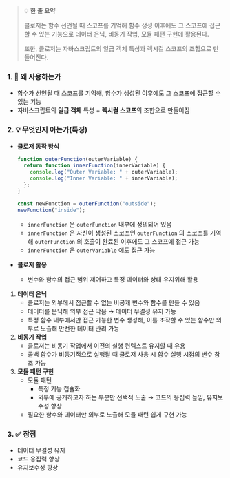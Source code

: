 > 💡 **한 줄 요약**
>
> 클로저는 함수 선언될 때 스코프를 기억해 함수 생성 이후에도 그 스코프에 접근할 수 있는 기능으로 데이터 은닉, 비동기 작업, 모듈 패턴 구현에 활용된다.
>
> 또한, 클로저는 자바스크립트의 일급 객체 특성과 렉시컬 스코프의 조합으로 만들어진다.

### 1. 🤔 왜 사용하는가

- 함수가 선언될 때 스코프를 기억해, 함수가 생성된 이후에도 그 스코프에 접근할 수 있는 기능
- 자바스크립트의 **일급 객체** 특성 + **렉시컬 스코프**의 조합으로 만들어짐

### 2. 💡 무엇인지 아는가(특징)

- **클로저 동작 방식**

  ```jsx
  function outerFunction(outerVariable) {
    return function innerFunction(innerVariable) {
      console.log("Outer Variable: " + outerVariable);
      console.log("Inner Variable: " + innerVariable);
    };
  }

  const newFunction = outerFunction("outside");
  newFunction("inside");
  ```

  - `innerFunction` 은 `outerFunction` 내부에 정의되어 있음
  - `innerFunction` 은 자신이 생성된 스코프인 `outerFunction` 의 스코프를 기억해 `outerFunction` 의 호출이 완료된 이후에도 그 스코프에 접근 가능
  - `innerFunction` 은 `outerVariable` 에도 접근 가능

- **클로저 활용**
  - 변수와 함수의 접근 범위 제어하고 특정 데이터와 상태 유지위해 활용

1. **데이터 은닉**
   - 클로저는 외부에서 접근할 수 없는 비공개 변수와 함수를 만들 수 있음
   - 데이터를 은닉해 외부 접근 막음
     → 데이터 무결성 유지 가능
   - 특정 함수 내부에서만 접근 가능한 변수 생성해, 이를 조작할 수 있는 함수만 외부로 노출해 안전한 데이터 관리 가능
2. **비동기 작업**
   - 클로저는 비동기 작업에서 이전의 실행 컨텍스트 유지할 때 유용
   - 콜백 함수가 비동기적으로 실행될 때 클로저 사용 시 함수 실행 시점의 변수 참조 가능
3. **모듈 패턴 구현**
   - 모듈 패턴
     - 특정 기능 캡슐화
     - 외부에 공개하고자 하는 부분만 선택적 노출
     → 코드의 응집력 높임, 유지보수성 향상
   - 필요한 함수와 데이터만 외부로 노출해 모듈 패턴 쉽게 구현 가능

### 3. ✅ 장점

- 데이터 무결성 유지
- 코드 응집력 향상
- 유지보수성 향상
